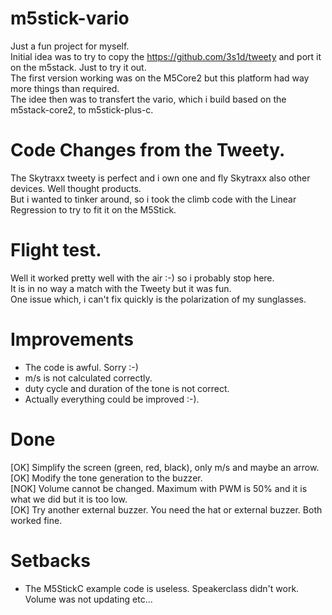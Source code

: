 # m5stick-vario
Just a fun project for myself. </br>
Initial idea was to try to copy the https://github.com/3s1d/tweety and port it on the m5stack. Just to try it out.</br>
The first version working was on the M5Core2 but this platform had way more things than required.</br>
The idee then was to transfert the vario, which i build based on the m5stack-core2, to m5stick-plus-c.</br>

# Code Changes from the Tweety.
The Skytraxx tweety is perfect and i own one and fly Skytraxx also other devices. Well thought products.</br>
But i wanted to tinker around, so i took the climb code with the Linear Regression to try to fit it on the M5Stick.</br>

# Flight test.
Well it worked pretty well with the air :-) so i probably stop here.</br>
It is in no way a match with the Tweety but it was fun. </br>
One issue which, i can't fix quickly is the polarization of my sunglasses.</br>

# Improvements
* The code is awful. Sorry :-) </br> 
* m/s is not calculated correctly.</br>
* duty cycle and duration of the tone is not correct.</br>
* Actually everything could be improved :-).

# Done
[OK] Simplify the screen (green, red, black), only m/s and maybe an arrow.</br>
[OK] Modify the tone generation to the buzzer.</br>
[NOK] Volume cannot be changed. Maximum with PWM is 50% and it is what we did but it is too low.</br>
[OK] Try another external buzzer. You need the hat or external buzzer. Both worked fine.</br>

# Setbacks
* The M5StickC example code is useless. Speakerclass didn't work. Volume was not updating etc...
